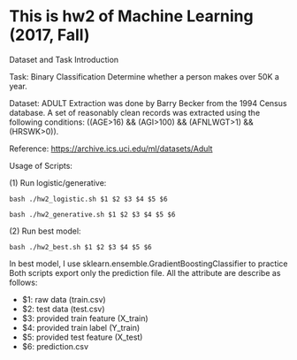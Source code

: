 # This is hw2 of Machine Learning (2017, Fall)

Dataset and Task Introduction

Task: Binary Classification Determine whether a person makes over 50K a year.

Dataset: ADULT Extraction was done by Barry Becker from the 1994 Census database. A set of reasonably clean records was extracted using the following conditions: ((AGE>16) && (AGI>100) && (AFNLWGT>1) && (HRSWK>0)).

Reference: https://archive.ics.uci.edu/ml/datasets/Adult

Usage of Scripts:

(1) Run logistic/generative:

``` bash ./hw2_logistic.sh $1 $2 $3 $4 $5 $6 ```

``` bash ./hw2_generative.sh $1 $2 $3 $4 $5 $6 ```

(2) Run best model:

``` bash ./hw2_best.sh $1 $2 $3 $4 $5 $6 ```

In best model, I use sklearn.ensemble.GradientBoostingClassifier to practice
Both scripts export only the prediction file. All the attribute are describe as follows:

+ $1: raw data (train.csv)  
+ $2: test data (test.csv)  
+ $3: provided train feature (X_train)  
+ $4: provided train label (Y_train)
+ $5: provided test feature (X_test)     
+ $6: prediction.csv
